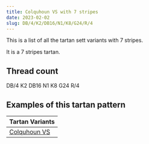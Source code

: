 ```yaml
---
title: Colquhoun VS with 7 stripes
date: 2023-02-02
slug: DB/4/K2/DB16/N1/K8/G24/R/4
---
```

This is a list of all the tartan sett variants with 7 stripes.

It is a 7 stripes tartan.


## Thread count
DB/4 K2 DB16 N1 K8 G24 R/4

## Examples of this tartan pattern

| Tartan Variants |
|---------------|
| [Colquhoun VS](/variants/db/4/k2/db16/n1/k8/g24/r/4-db000064-g004c00-k000000-nd0d0d0-rc80000)||
